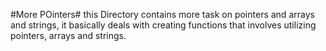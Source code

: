 #More POinters#
this Directory contains more task on pointers and arrays and strings, it basically deals with creating functions that involves utilizing pointers, arrays and strings.
